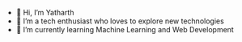 - 👋 Hi, I’m Yatharth
- 👀 I’m a tech enthusiast who loves to explore new technologies
- 🌱 I’m currently learning Machine Learning and Web Development



<!---
Yatharth19/Yatharth19 is a ✨ special ✨ repository because its `README.md` (this file) appears on your GitHub profile.
You can click the Preview link to take a look at your changes.
--->
